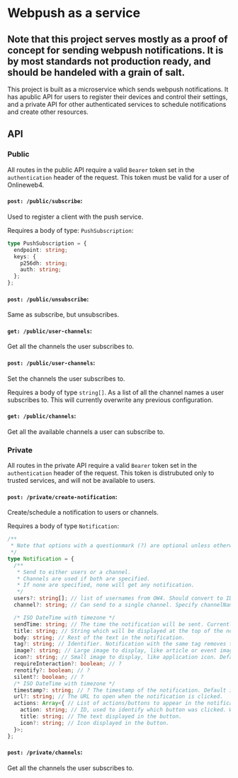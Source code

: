 # Webpush as a service

## Note that this project serves mostly as a proof of concept for sending webpush notifications. It is by most standards not production ready, and should be handeled with a grain of salt.

This project is built as a microservice which sends webpush notifications. It has apublic API for users to register their devices and control their settings, and a private API for other authenticated services to schedule notifications and create other resources.

## API

### Public

All routes in the public API require a valid `Bearer` token set in the `authentication` header of the request.
This token must be valid for a user of Onlineweb4.

#### `post: /public/subscribe`:
Used to register a client with the push service.

Requires a body of type: `PushSubscription`:

``` typescript
type PushSubscription = {
  endpoint: string;
  keys: {
    p256dh: string;
    auth: string;
  };
};
```

#### `post: /public/unsubscribe`:
Same as subscribe, but unsubscribes.

#### `get: /public/user-channels`:
Get all the channels the user subscribes to.

#### `post: /public/user-channels`:
Set the channels the user subscribes to.

Requires a body of type `string[]`. As a list of all the channel names a user subscribes to. This will currently overwrite any previous configuration.

#### `get: /public/channels`:
Get all the available channels a user can subscribe to.

### Private

All routes in the private API require a valid `Bearer` token set in the `authentication` header of the request.
This token is distrubuted only to trusted services, and will not be available to users.

#### `post: /private/create-notification`:
Create/schedule a notification to users or channels.

Requires a body of type `Notification`:

``` typescript
/**
 * Note that options with a questionmark (?) are optional unless otherwise specified.
 */
type Notification = {
  /**
   * Send to either users or a channel.
   * Channels are used if both are specified.
   * If none are specified, none will get any notification.
   */
  users?: string[]; // list of usernames from OW4. Should convert to ID.
  channel?: string; // Can send to a single channel. Specify channelName.

  /* ISO DateTime with timezone */
  sendTime: string; // The time the notification will be sent. Currently has to be in the future.
  title: string; // String which will be displayed at the top of the notification.
  body: string; // Rest of the text in the notification.
  tag?: string; // Identifier. Notification with the same tag removes the previous one.
  image?: string; // Large image to display, like article or event image.
  icon?: string; // Small image to display, like application icon. Default is OWF icon.
  requireInteraction?: boolean; // ?
  renotify?: boolean; // ?
  silent?: boolean; // ?
  /* ISO DateTime with timezone */
  timestamp?: string; // ? The timestamp of the notification. Default is Date.now().
  url?: string; // The URL to open when the notification is clicked.
  actions: Array<{ // List of actions/buttons to appear in the notification.
    action: string; // ID, used to identify which button was clicked. Will need to be implemented in serviceworker.
    title: string; // The text displayed in the button.
    icon?: string; // Icon displayed in the button.
  }>;
};

```

#### `post: /private/channels`:
Get all the channels the user subscribes to.
